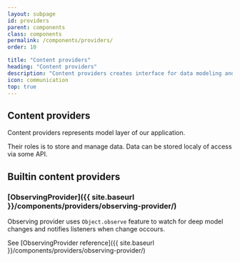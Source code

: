 ```yaml
---
layout: subpage
id: providers
parent: components
class: components
permalink: /components/providers/
order: 10

title: "Content providers"
heading: "Content providers"
description: "Content providers creates interface for data modeling and data access."
icon: communication
top: true
---
```


## Content providers

Content providers represents model layer of our application.

Their roles is to store and manage data. Data can be stored localy of access via some API.

## Builtin content providers

### [ObservingProvider]({{ site.baseurl }}/components/providers/observing-provider/)
Observing provider uses `Object.observe` feature to watch for deep model changes and notifies listeners when change occours.

See [ObservingProvider reference]({{ site.baseurl }}/components/providers/observing-provider/)